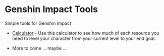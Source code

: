 # Genshin Impact Tools
Simple tools for Genshin Impact

- [Calculator](https://tokafew420.github.io/genshin-impact-tools/calculator.html) - Use this calculator to see how much of each resource you need to level your character from your current level to your end goal.

- More to come ... maybe ...